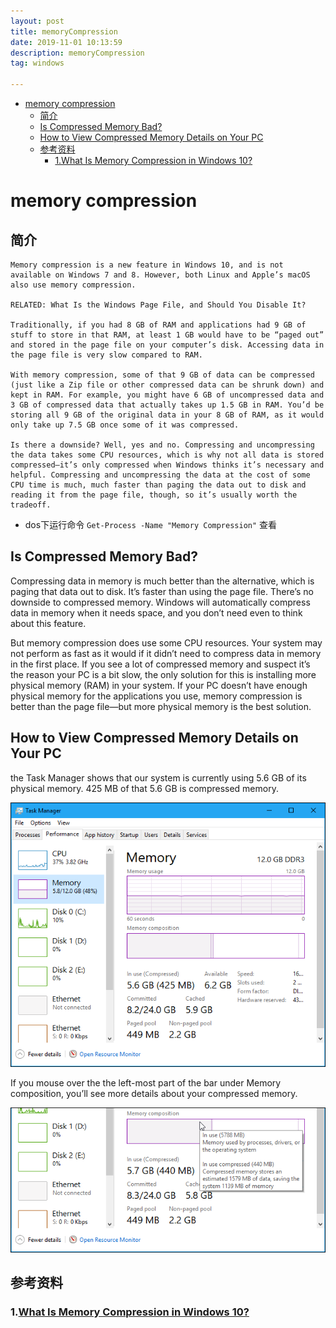 ```yaml
---
layout: post
title: memoryCompression
date: 2019-11-01 10:13:59
description: memoryCompression
tag: windows

---
```


- [memory compression](#memory-compression)
  - [简介](#简介)
  - [Is Compressed Memory Bad?](#is-compressed-memory-bad)
  - [How to View Compressed Memory Details on Your PC](#how-to-view-compressed-memory-details-on-your-pc)
  - [参考资料](#参考资料)
    - [1.What Is Memory Compression in Windows 10?](#1what-is-memory-compression-in-windows-10)

# memory compression
## 简介
    Memory compression is a new feature in Windows 10, and is not available on Windows 7 and 8. However, both Linux and Apple’s macOS also use memory compression.

    RELATED: What Is the Windows Page File, and Should You Disable It?

    Traditionally, if you had 8 GB of RAM and applications had 9 GB of stuff to store in that RAM, at least 1 GB would have to be “paged out” and stored in the page file on your computer’s disk. Accessing data in the page file is very slow compared to RAM.

    With memory compression, some of that 9 GB of data can be compressed (just like a Zip file or other compressed data can be shrunk down) and kept in RAM. For example, you might have 6 GB of uncompressed data and 3 GB of compressed data that actually takes up 1.5 GB in RAM. You’d be storing all 9 GB of the original data in your 8 GB of RAM, as it would only take up 7.5 GB once some of it was compressed.

    Is there a downside? Well, yes and no. Compressing and uncompressing the data takes some CPU resources, which is why not all data is stored compressed—it’s only compressed when Windows thinks it’s necessary and helpful. Compressing and uncompressing the data at the cost of some CPU time is much, much faster than paging the data out to disk and reading it from the page file, though, so it’s usually worth the tradeoff.

+ dos下运行命令 `Get-Process -Name "Memory Compression"` 查看

## Is Compressed Memory Bad?
Compressing data in memory is much better than the alternative, which is paging that data out to disk. It’s faster than using the page file. There’s no downside to compressed memory. Windows will automatically compress data in memory when it needs space, and you don’t need even to think about this feature.

But memory compression does use some CPU resources. Your system may not perform as fast as it would if it didn’t need to compress data in memory in the first place. If you see a lot of compressed memory and suspect it’s the reason your PC is a bit slow, the only solution for this is installing more physical memory (RAM) in your system. If your PC doesn’t have enough physical memory for the applications you use, memory compression is better than the page file—but more physical memory is the best solution.

## How to View Compressed Memory Details on Your PC
 the Task Manager shows that our system is currently using 5.6 GB of its physical memory. 425 MB of that 5.6 GB is compressed memory.

![](img/prcess.png)

If you mouse over the the left-most part of the bar under Memory composition, you’ll see more details about your compressed memory. 

![](img/process-memory.png)

## 参考资料
### 1.[What Is Memory Compression in Windows 10?](https://www.howtogeek.com/319933/what-is-memory-compression-in-windows-10/)
